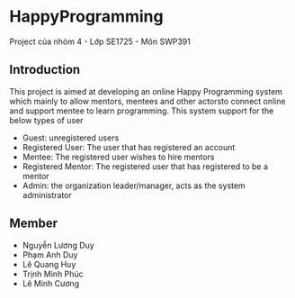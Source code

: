 # HappyProgramming

Project của nhóm 4 - Lớp SE1725 - Môn SWP391

## Introduction

This project is aimed at developing an online Happy Programming system which mainly to allow
mentors, mentees and other actorsto connect online and support mentee to learn programming. This
system support for the below types of user
- Guest: unregistered users
- Registered User: The user that has registered an account
- Mentee: The registered user wishes to hire mentors
- Registered Mentor: The registered user that has registered to be a mentor
- Admin: the organization leader/manager, acts as the system administrator

## Member

- Nguyễn Lương Duy
- Phạm Anh Duy
- Lê Quang Huy
- Trịnh Minh Phúc
- Lê Minh Cương

